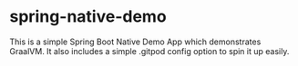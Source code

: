 # spring-native-demo
This is a simple Spring Boot Native Demo App which demonstrates GraalVM. It also includes a simple .gitpod config option to spin it up easily.
